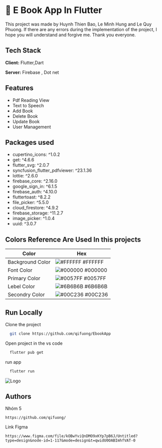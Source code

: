 
# 📙 E Book App In Flutter
This project was made by Huynh Thien Bao, Le Minh Hung and Le Quy Phuong. If there are any errors during the implementation of the project, I hope you will understand and forgive me. Thank you everyone.





## Tech Stack

**Client:** Flutter,Dart

**Server:** Firebase , Dot net

## Features

- Pdf Reading View
- Text to Speech
- Add Book
- Delete Book 
- Update Book
- User Management 

## Packages used 
 - cupertino_icons: ^1.0.2
 -  get: ^4.6.6
 - flutter_svg: ^2.0.7
 - syncfusion_flutter_pdfviewer: ^23.1.36
 - lottie: ^2.6.0
 - firebase_core: ^2.16.0
 - google_sign_in: ^6.1.5
 - firebase_auth: ^4.10.0
 - fluttertoast: ^8.2.2
 - file_picker: ^5.5.0
-  cloud_firestore: ^4.9.2
 - firebase_storage: ^11.2.7
 - image_picker: ^1.0.4
 - uuid: ^3.0.7
   
## Colors Reference Are Used In this projects 

| Color             | Hex                                                                |
| ----------------- | ------------------------------------------------------------------ |
| Background Color | ![#FFFFFF](https://via.placeholder.com/10/FFFFFF?text=+) #FFFFFF |
| Font Color | ![#000000](https://via.placeholder.com/10/000000?text=+) #000000 |
| Primary Color | ![#0057FF](https://via.placeholder.com/10/0057FF?text=+) #0057FF |
| Lebel Color | ![#6B6B6B](https://via.placeholder.com/10/6B6B6B?text=+) #6B6B6B |
| Secondry Color | ![#00C236](https://via.placeholder.com/10/00C236?text=+) #00C236 |


## Run Locally

Clone the project

```bash
  git clone https://github.com/qifuong/EbookApp
```

Open project in the vs code

```bash
  flutter pub get
```

run app 

```bash
  flutter run
```


![Logo](https://blogger.googleusercontent.com/img/b/R29vZ2xl/AVvXsEgtpiFeWcFePNVWgQbGKd5E0oj1RnVWLCfhTxYboUSD9f9yjHvV7TXE8UNdZzNHiBfigeW0QzOtzlGqqJ12FuJpcenDMW3EXiij5zvMy4CZROuxr2lFcYVIjMeF52vHPWWj05CIy2RyBD3DRbXyr0vjUpfEq3P0nYOwwJCNVln3GmmBVcjlFY5W7v6Tais/s2604/Banner%202.png)


## Authors
Nhóm 5
```
https://github.com/qifuong/
```
Link Figma
```
https://www.figma.com/file/kOBwYviQnDMO9xKYp7pB6J/Untitled?type=design&node-id=1-117&mode=design&t=qwidU0OABImhfVAT-0
```

